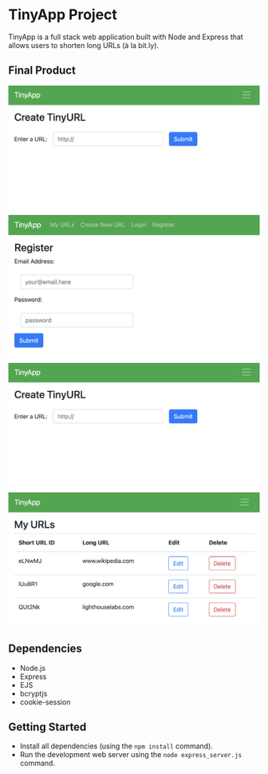 # TinyApp Project

TinyApp is a full stack web application built with Node and Express that allows users to shorten long URLs (à la bit.ly).

## Final Product

!["Screenshot of Login Page"](https://github.com/KayliedeBlois/tinyapp/blob/main/docs/create-urls-page.png?raw=true)
!["Screenshot of Register Page"](https://github.com/KayliedeBlois/tinyapp/blob/main/docs/register-page.png?raw=true)
!["Screenshot of Create New URLs Page"](https://github.com/KayliedeBlois/tinyapp/blob/main/docs/create-urls-page.png?raw=true)
!["Screenshot of URLs Page"](https://github.com/KayliedeBlois/tinyapp/blob/main/docs/urls-page.png?raw=true)

## Dependencies

- Node.js
- Express
- EJS
- bcryptjs
- cookie-session

## Getting Started

- Install all dependencies (using the `npm install` command).
- Run the development web server using the `node express_server.js` command.